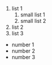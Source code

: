 1. list 1
   1. small list 1
   2. small list 2
2. list 2
3. list 3

* number 1
* number 2
* number 3
